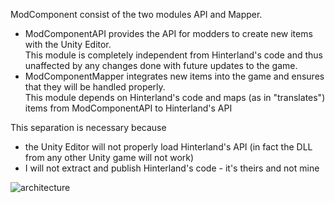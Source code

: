 ModComponent consist of the two modules API and Mapper.

* ModComponentAPI provides the API for modders to create new items with the Unity Editor.<br/>
This module is completely independent from Hinterland's code and thus unaffected by any changes done with future updates to the game.
* ModComponentMapper integrates new items into the game and ensures that they will be handled properly.<br/>
This module depends on Hinterland's code and maps (as in "translates") items from ModComponentAPI to Hinterland's API

This separation is necessary because
* the Unity Editor will not properly load Hinterland's API (in fact the DLL from any other Unity game will not work)
* I will not extract and publish Hinterland's code - it's theirs and not mine

![architecture](https://raw.githubusercontent.com/ds5678/ModComponent/master/Images/architecture.png)